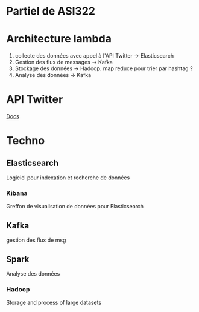 Partiel de ASI322
===

# Architecture lambda

1. collecte des données avec appel à l'API Twitter -> Elasticsearch
2. Gestion des flux de messages -> Kafka
3. Stockage des données -> Hadoop. map reduce pour trier par hashtag ?
4. Analyse des données -> Kafka

# API Twitter

[Docs](https://developer.twitter.com/en/docs)

# Techno

## Elasticsearch
Logiciel pour indexation et recherche de données

### Kibana
Greffon de visualisation de données pour Elasticsearch

## Kafka
gestion des flux de msg

## Spark
Analyse des données

### Hadoop
Storage and process of large datasets
